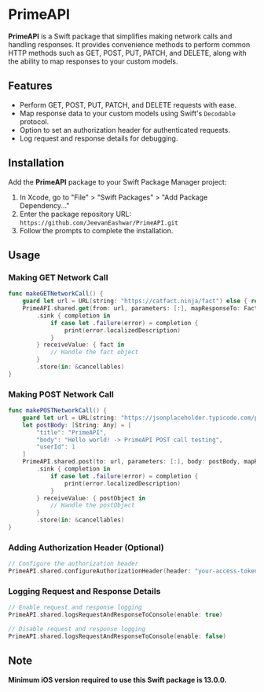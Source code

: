 # PrimeAPI

**PrimeAPI** is a Swift package that simplifies making network calls and handling responses. It provides convenience methods to perform common HTTP methods such as GET, POST, PUT, PATCH, and DELETE, along with the ability to map responses to your custom models.

## Features

- Perform GET, POST, PUT, PATCH, and DELETE requests with ease.
- Map response data to your custom models using Swift's `Decodable` protocol.
- Option to set an authorization header for authenticated requests.
- Log request and response details for debugging.

## Installation

Add the **PrimeAPI** package to your Swift Package Manager project:

1. In Xcode, go to "File" > "Swift Packages" > "Add Package Dependency..."
2. Enter the package repository URL: `https://github.com/JeevanEashwar/PrimeAPI.git`
3. Follow the prompts to complete the installation.

## Usage

### Making GET Network Call

```swift
func makeGETNetworkCall() {
    guard let url = URL(string: "https://catfact.ninja/fact") else { return }
    PrimeAPI.shared.get(from: url, parameters: [:], mapResponseTo: Fact.self)
        .sink { completion in
            if case let .failure(error) = completion {
                print(error.localizedDescription)
            }
        } receiveValue: { fact in
            // Handle the fact object
        }
        .store(in: &cancellables)
}
```

### Making POST Network Call

```swift
func makePOSTNetworkCall() {
    guard let url = URL(string: "https://jsonplaceholder.typicode.com/posts") else { return }
    let postBody: [String: Any] = [
        "title": "PrimeAPI",
        "body": "Hello world! -> PrimeAPI POST call testing",
        "userId": 1
    ]
    PrimeAPI.shared.post(to: url, parameters: [:], body: postBody, mapResponseTo: JSONPlaceholderPost.self)
        .sink { completion in
            if case let .failure(error) = completion {
                print(error.localizedDescription)
            }
        } receiveValue: { postObject in
            // Handle the postObject
        }
        .store(in: &cancellables)
}
```

### Adding Authorization Header (Optional)

```swift
// Configure the authorization header
PrimeAPI.shared.configureAuthorizationHeader(header: "your-access-token")
```

### Logging Request and Response Details

```swift
// Enable request and response logging
PrimeAPI.shared.logsRequestAndResponseToConsole(enable: true)

// Disable request and response logging
PrimeAPI.shared.logsRequestAndResponseToConsole(enable: false)
```

## Note

**Minimum iOS version required to use this Swift package is 13.0.0.**
